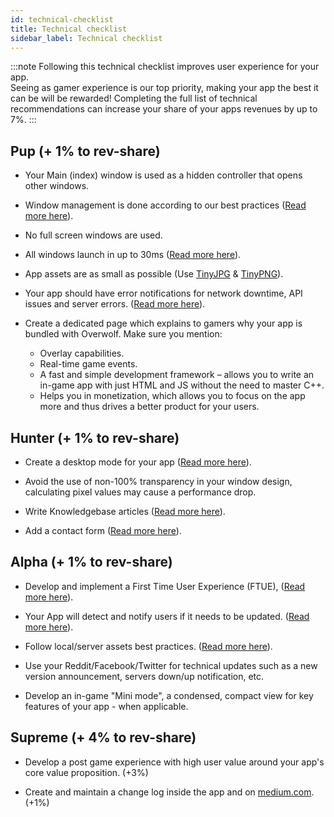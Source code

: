```yaml
---
id: technical-checklist
title: Technical checklist
sidebar_label: Technical checklist
---
```


:::note
Following this technical checklist improves user experience for your app.  
Seeing as gamer experience is our top priority, making your app the best it can be will be rewarded! Completing the full list of technical recommendations can increase your share of your apps revenues by up to 7%.
:::

## Pup (+ 1% to rev-share)

* Your Main (index) window is used as a hidden controller that opens other windows.

* Window management is done according to our best practices ([Read more here](../topics/windows-tips)).

* No full screen windows are used.

* All windows launch in up to 30ms ([Read more here](../topics/launch-time-performance)).

* App assets are as small as possible (Use [TinyJPG](https://tinyjpg.com/) & [TinyPNG](https://tinypng.com/)).

* Your app should have error notifications for network downtime, API issues and server errors. ([Read more here](../topics/user-flow-and-error-handling)).



* Create a dedicated page which explains to gamers why your app is bundled with Overwolf. Make sure you mention:  

  * Overlay capabilities.
  * Real-time game events.
  * A fast and simple development framework – allows you to write an in-game app with just HTML and JS without the need to master C++.
  * Helps you in monetization, which allows you to focus on the app more and thus drives a better product for your users.

## Hunter (+ 1% to rev-share)

* Create a desktop mode for your app ([Read more here](../topics/app-specific-experience)).

* Avoid the use of non-100% transparency in your window design, calculating pixel values may cause a performance drop.

* Write Knowledgebase articles ([Read more here](add-a-knowledge-base-to-app)).

* Add a contact form ([Read more here](../topics/best-practices-overview)).

## Alpha (+ 1% to rev-share)

* Develop and implement a First Time User Experience (FTUE), ([Read more here](../topics/first-time-user-experience)).

* Your App will detect and notify users if it needs to be updated. ([Read more here](submit-an-app-update)).

* Follow local/server assets best practices. ([Read more here](../topics/launch-time-performance)).

* Use your Reddit/Facebook/Twitter for technical updates such as a new version announcement, servers down/up notification, etc.

* Develop an in-game "Mini mode", a condensed, compact view for key features of your app - when applicable.

## Supreme (+ 4% to rev-share)
* Develop a post game experience with high user value around your app's core value proposition. (+3%)

* Create and maintain a change log inside the app and on [medium.com](medium.com). (+1%)



